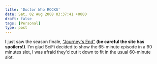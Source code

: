 ```yaml
---
title: 'Doctor Who ROCKS'
date: Sat, 02 Aug 2008 03:37:41 +0000
draft: false
tags: [Personal]
type: post
---
```


I just saw the season finale, ["Journey's End"](http://tardis.wikia.com/wiki/Journey%27s_End) **(be careful the site has spoilers!)**. I'm glad SciFi decided to show the 65-minute episode in a 90 minutes slot, I was afraid they'd cut it down to fit in the usual 60-minute slot.